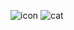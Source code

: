 ![icon]
![cat]


[cat]: http://science-all.com/images/wallpapers/funny-cat-picture/funny-cat-picture-11.jpg
[icon]: http://people.csail.mit.edu/spillai/icons/github.png
